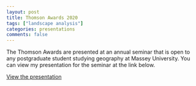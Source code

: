 ```yaml
---
layout: post
title: Thomson Awards 2020
tags: ["landscape analysis"]
categories: presentations
comments: false
---
```

The Thomson Awards are presented at an annual seminar that is open to any postgraduate student studying geography at Massey University. You can view my presentation for the seminar at the link below.

[View the presentation](/assets/presentations/thomson_award_2020.pdf)